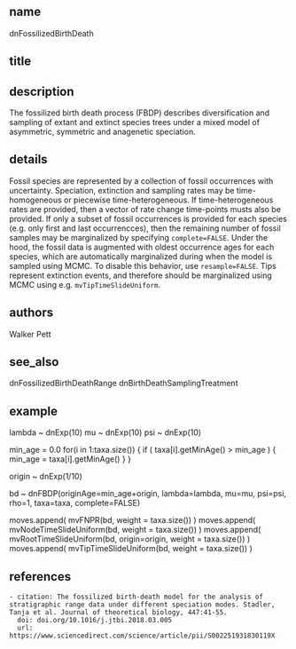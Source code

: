 ## name
dnFossilizedBirthDeath
## title
## description
The fossilized birth death process (FBDP) describes diversification and sampling of extant and extinct species trees under a mixed model of asymmetric, symmetric and anagenetic speciation.
## details
Fossil species are represented by a collection of fossil occurrences with uncertainty. Speciation, extinction and sampling rates may be time-homogeneous or piecewise time-heterogeneous. If time-heterogeneous rates are provided, then a vector of rate change time-points musts also be provided. If only a subset of fossil occurrences is provided for each species (e.g. only first and last occurrencces), then the remaining number of fossil samples may be marginalized by specifying `complete=FALSE`. Under the hood, the fossil data is augmented with oldest occurrence ages for each species, which are automatically marginalized during when the model is sampled using MCMC. To disable this behavior, use `resample=FALSE`. Tips represent extinction events, and therefore should be marginalized using MCMC using e.g. `mvTipTimeSlideUniform`.
## authors
Walker Pett
## see_also
dnFossilizedBirthDeathRange
dnBirthDeathSamplingTreatment
## example
lambda ~ dnExp(10)
mu ~ dnExp(10)
psi ~ dnExp(10)

min_age = 0.0
for(i in 1:taxa.size())
{
	if ( taxa[i].getMinAge() > min_age )
	{
		min_age = taxa[i].getMinAge()
	}
}

origin ~ dnExp(1/10)

bd ~ dnFBDP(originAge=min_age+origin, lambda=lambda, mu=mu, psi=psi, rho=1, taxa=taxa, complete=FALSE)

moves.append( mvFNPR(bd, weight = taxa.size()) )
moves.append( mvNodeTimeSlideUniform(bd, weight = taxa.size()) )
moves.append( mvRootTimeSlideUniform(bd, origin=origin, weight = taxa.size()) )
moves.append( mvTipTimeSlideUniform(bd, weight = taxa.size()) )
## references
	- citation: The fossilized birth-death model for the analysis of stratigraphic range data under different speciation modes. Stadler, Tanja et al. Journal of theoretical biology, 447:41-55.
	  doi: doi.org/10.1016/j.jtbi.2018.03.005
	  url: https://www.sciencedirect.com/science/article/pii/S002251931830119X
